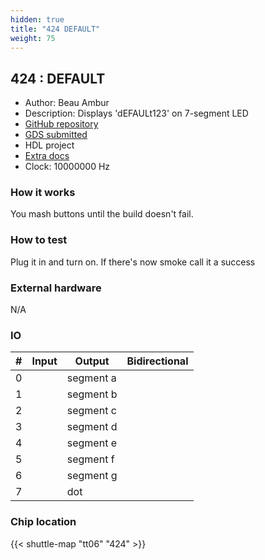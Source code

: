 ```yaml
---
hidden: true
title: "424 DEFAULT"
weight: 75
---
```


## 424 : DEFAULT

* Author: Beau Ambur
* Description: Displays 'dEFAULt123' on 7-segment LED
* [GitHub repository](https://github.com/nubcore/default-tape)
* [GDS submitted](https://github.com/nubcore/default-tape/actions/runs/8681904975)
* HDL project
* [Extra docs](None)
* Clock: 10000000 Hz

<!---

This file is used to generate your project datasheet. Please fill in the information below and delete any unused
sections.

You can also include images in this folder and reference them in the markdown. Each image must be less than
512 kb in size, and the combined size of all images must be less than 1 MB.
-->


### How it works

You mash buttons until the build doesn't fail.

### How to test

Plug it in and turn on. If there's now smoke call it a success

### External hardware

N/A


### IO

| # | Input          | Output         | Bidirectional   |
| - | -------------- | -------------- | --------------- |
| 0 |  | segment a |  |
| 1 |  | segment b |  |
| 2 |  | segment c |  |
| 3 |  | segment d |  |
| 4 |  | segment e |  |
| 5 |  | segment f |  |
| 6 |  | segment g |  |
| 7 |  | dot |  |

### Chip location

{{< shuttle-map "tt06" "424" >}}
